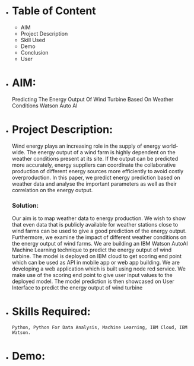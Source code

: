 * # Table of Content
    * AIM
    * Project Description 
    * Skill Used
    * Demo
    * Conclusion
    * User

* # AIM:
    Predicting The Energy Output Of Wind Turbine Based On Weather Conditions Watson Auto AI
    
* # Project Description:
    Wind energy plays an increasing role in the supply of energy world-wide. The energy output of a wind farm is highly dependent on the weather conditions present at its             site. If the output can be predicted more accurately, energy suppliers can coordinate the collaborative production of different energy sources more efficiently to avoid           costly overproduction. In this paper, we predict energy prediction based on weather data and analyse the important parameters as well as their correlation on the energy           output.
    ### Solution:
    Our aim is to map weather data to energy production. We wish to show that even data that is publicly available for weather stations close to wind farms can be used to give a       good prediction of the energy output. Furthermore, we examine the impact of different weather conditions on the energy output of wind farms. We are building an IBM Watson         AutoAI Machine Learning technique to predict the energy output of wind turbine. The model is deployed on IBM cloud to get scoring end point which can be used as API in mobile     app or web app building. We are developing a web application which is built using node red service. We make use of the scoring end point to give user input values to the           deployed model. The model prediction is then showcased on User Interface to predict the energy output of wind turbine
    
* # Skills Required:
      Python, Python For Data Analysis, Machine Learning, IBM Cloud, IBM Watson.
      
* # Demo:

      
